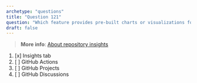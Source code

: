 ```yaml
---
archetype: "questions"  
title: "Question 121"  
question: "Which feature provides pre-built charts or visualizations for repository activity and health?"  
draft: false  
---
```


> **More info**: [About repository insights](https://docs.github.com/en/repositories/viewing-activity-and-data-for-your-repository/about-repository-graphs)

1. [x] Insights tab  
1. [ ] GitHub Actions  
1. [ ] GitHub Projects  
1. [ ] GitHub Discussions  
